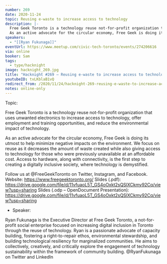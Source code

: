 ```yaml
---
number: 269
date: 2020-11-24
topic: Reusing e-waste to increase access to technology
description: |-
  Free Geek Toronto is a technology reuse not-for-profit organization that uses unwanted electronics to increase access to technology, offer employment and training opportunities, and reduce the environmental impact of technology.
  As an active advocate for the circular economy, Free Geek is doing its utmost to help minimize negative impacts on the environment. We focus on reuse as it decreases the amount of waste created while also giving access to technology for those who were previously unavailable at an affordable cost. Access to hardware, along with connectivity, is the first step to creating a digitally inclusive society, where technology is demystified.
speakers:
  - "[[Ryan Fukunaga]]"
eventUrl: https://www.meetup.com/civic-tech-toronto/events/274206616
via: online
booker: Sam
tags:
  - type/hacknight
image: hacknight_269.jpg
title: "Hacknight #269 – Reusing e-waste to increase access to technology"
youtubeID: tvLKblaB1vQ
redirect_from: /2020/11/24/hacknight-269-reusing-e-waste-to-increase-access-to-technology-with-ryan-fukunaga/
notes: online-only
---
```


Topic:

Free Geek Toronto is a technology reuse not-for-profit organization that uses unwanted electronics to increase access to technology, offer employment and training opportunities, and reduce the environmental impact of technology.

As an active advocate for the circular economy, Free Geek is doing its utmost to help minimize negative impacts on the environment. We focus on reuse as it decreases the amount of waste created while also giving access to technology for those who were previously unavailable at an affordable cost. Access to hardware, along with connectivity, is the first step to creating a digitally inclusive society, where technology is demystified.

Follow us at @FreeGeekToronto on Twitter, Instagram, and Facebook.
Website: https://www.freegeektoronto.org/
Slides (.pdf): https://drive.google.com/file/d/11vfuaoL5T_GS4oOxkt2sQSlXCkmy92Cq/view?usp=sharing
Slides (.odp – OpenDocument Presentation): https://drive.google.com/file/d/11vfuaoL5T_GS4oOxkt2sQSlXCkmy92Cq/view?usp=sharing

+ Speaker:

Ryan Fukunaga is the Executive Director at Free Geek Toronto, a not-for-profit social enterprise focused on increasing digital inclusion in Toronto through the reuse of technology. Ryan is a passionate advocate of capacity building, fostering a right-to-repair ethos, environmental stewardship, and building technological resiliency for marginalized communities. He aims to collectively, creatively, and critically explore the engagement of technology sustainability within the framework of community building. @RyanFukunaga on Twitter and LinkedIn
